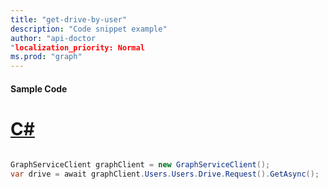 ```yaml
---
title: "get-drive-by-user"
description: "Code snippet example" 
author: "api-doctor
"localization_priority: Normal
ms.prod: "graph"
--- 
```

#### Sample Code
# [C#](#tab/Csharp)

```C#

GraphServiceClient graphClient = new GraphServiceClient();
var drive = await graphClient.Users.Users.Drive.Request().GetAsync();

```